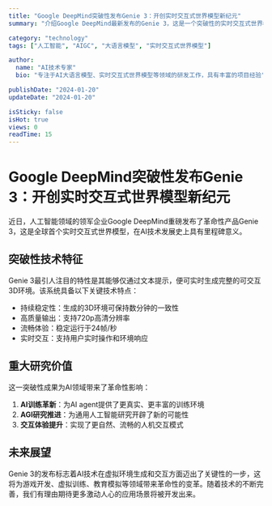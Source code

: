 ```yaml
---
title: "Google DeepMind突破性发布Genie 3：开创实时交互式世界模型新纪元"
summary: "介绍Google DeepMind最新发布的Genie 3，这是一个突破性的实时交互式世界模型，为AI技术发展带来了革命性影响。"

category: "technology"
tags: ["人工智能", "AIGC", "大语言模型", "实时交互式世界模型"]

author:
  name: "AI技术专家"
  bio: "专注于AI大语言模型、实时交互式世界模型等领域的研发工作，具有丰富的项目经验"

publishDate: "2024-01-20"
updateDate: "2024-01-20"

isSticky: false
isHot: true
views: 0
readTime: 15
---
```


# Google DeepMind突破性发布Genie 3：开创实时交互式世界模型新纪元

近日，人工智能领域的领军企业Google DeepMind重磅发布了革命性产品Genie 3，这是全球首个实时交互式世界模型，在AI技术发展史上具有里程碑意义。

## 突破性技术特征

Genie 3最引人注目的特性是其能够仅通过文本提示，便可实时生成完整的可交互3D环境。该系统具备以下关键技术特点：

- 持续稳定性：生成的3D环境可保持数分钟的一致性
- 高质量输出：支持720p高清分辨率
- 流畅体验：稳定运行于24帧/秒
- 实时交互：支持用户实时操作和环境响应

## 重大研究价值

这一突破性成果为AI领域带来了革命性影响：

1. **AI训练革新**：为AI agent提供了更真实、更丰富的训练环境
2. **AGI研究推进**：为通用人工智能研究开辟了新的可能性
3. **交互体验提升**：实现了更自然、流畅的人机交互模式

## 未来展望

Genie 3的发布标志着AI技术在虚拟环境生成和交互方面迈出了关键性的一步，这将为游戏开发、虚拟训练、教育模拟等领域带来革命性的变革。随着技术的不断完善，我们有理由期待更多激动人心的应用场景将被开发出来。
